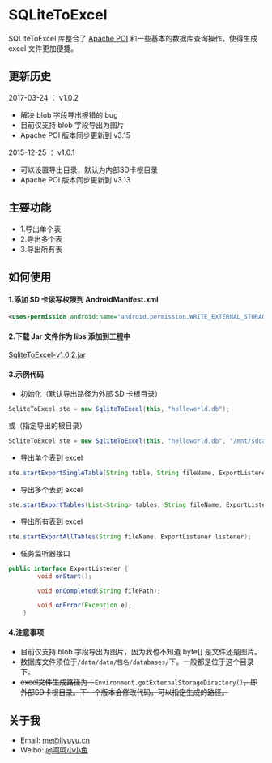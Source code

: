 # SQLiteToExcel
SQLiteToExcel 库整合了 [Apache POI](http://poi.apache.org/) 和一些基本的数据库查询操作，使得生成 excel 文件更加便捷。

## 更新历史
2017-03-24 ： v1.0.2 

- 解决 blob 字段导出报错的 bug
- 目前仅支持 blob 字段导出为图片
- Apache POI 版本同步更新到 v3.15


2015-12-25 ： v1.0.1 

- 可以设置导出目录，默认为内部SD卡根目录
- Apache POI 版本同步更新到 v3.13

## 主要功能
* 1.导出单个表
* 2.导出多个表
* 3.导出所有表

## 如何使用
#### 1.添加 SD 卡读写权限到 AndroidManifest.xml
```xml
<uses-permission android:name="android.permission.WRITE_EXTERNAL_STORAGE" />
```
#### 2.下载 Jar 文件作为 libs 添加到工程中
[SqliteToExcel-v1.0.2.jar](SqliteToExcel-v1.0.2.jar)
#### 3.示例代码
* 初始化（默认导出路径为外部 SD 卡根目录）
```java
SqliteToExcel ste = new SqliteToExcel(this, "helloworld.db");
```
或（指定导出的根目录）
```java
SqliteToExcel ste = new SqliteToExcel(this, "helloworld.db", "/mnt/sdcard/myfiles/");
```
* 导出单个表到 excel
```java
ste.startExportSingleTable(String table, String fileName, ExportListener listener);
```
* 导出多个表到 excel
```java
ste.startExportTables(List<String> tables, String fileName, ExportListener listener);
```
* 导出所有表到 excel
```java
ste.startExportAllTables(String fileName, ExportListener listener);
```
* 任务监听器接口
```java
public interface ExportListener {
        void onStart();

        void onCompleted(String filePath);

        void onError(Exception e);
    }
```
#### 4.注意事项
* 目前仅支持 blob 字段导出为图片，因为我也不知道 byte[] 是文件还是图片。
* 数据库文件须位于```/data/data/包名/databases/```下。一般都是位于这个目录下。
* ~~excel文件生成路径为：```Environment.getExternalStorageDirectory()```，即外部SD卡根目录。下一个版本会修改代码，可以指定生成的路径。~~

## 关于我
* Email: [me@liyuyu.cn](mailto:me@liyuyu.cn)
* Weibo: [@呵呵小小鱼](http://weibo.com/u/1241167880)
